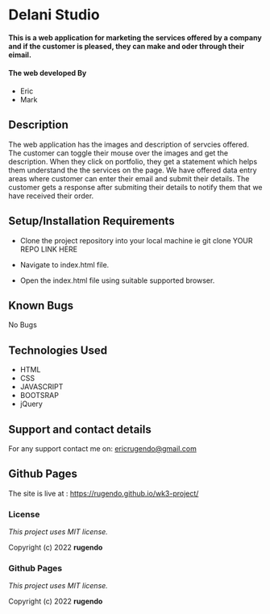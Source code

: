 # Delani Studio

#### This is a web application for marketing the services offered by a company and if the customer is pleased, they can make and oder through their eimail.

#### The web developed By 
* Eric 
* Mark

## Description

The web application has the images and description of servcies offered. The customer can toggle their mouse over the images and get the description. When they click on portfolio, they get a statement which helps them understand the the services on the page. We have offered data entry areas where customer can enter their email and submit their details. The customer gets a response after submiting their details to notify them that we have received their order.

## Setup/Installation Requirements

* Clone the project repository into your local machine ie git clone YOUR REPO LINK HERE

* Navigate to index.html file.

* Open the index.html file using suitable supported browser.

## Known Bugs

No Bugs

## Technologies Used

* HTML
* CSS
* JAVASCRIPT
* BOOTSRAP
* jQuery

## Support and contact details

For any support contact me on: ericrugendo@gmail.com

## Github Pages

The site is live at : https://rugendo.github.io/wk3-project/

### License

*This project uses MIT license.*

Copyright (c) 2022 **rugendo**

### Github Pages

*This project uses MIT license.*

Copyright (c) 2022 **rugendo**